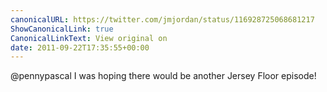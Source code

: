 ```yaml
---
canonicalURL: https://twitter.com/jmjordan/status/116928725068681217
ShowCanonicalLink: true
CanonicalLinkText: View original on
date: 2011-09-22T17:35:55+00:00
---
```

@pennypascal I was hoping there would be another Jersey Floor episode!